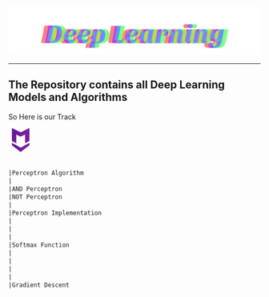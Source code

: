 ![image](/DeepLearning.png)

***
## The Repository contains all Deep Learning Models and Algorithms



So Here is our Track

![alt text](https://github.com/adam-p/markdown-here/raw/master/src/common/images/icon48.png "Logo Title Text 1")


```

|Perceptron Algorithm
|
|AND Perceptron
|NOT Perceptron
|
|Perceptron Implementation
|
|
|
|Softmax Function
|
|
|
|
|Gradient Descent 

